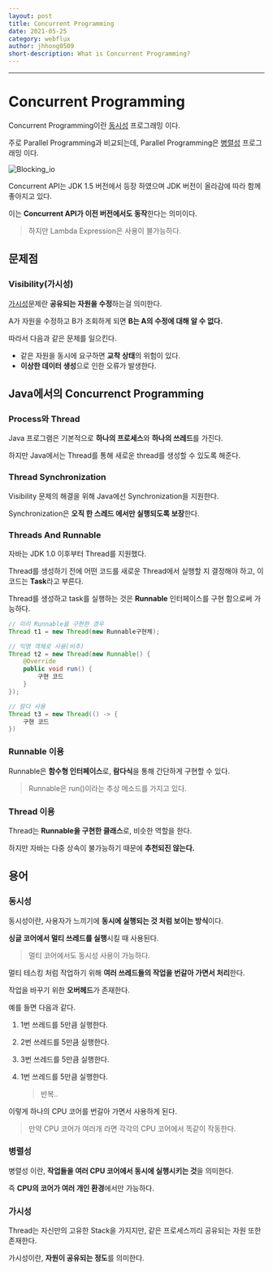 ```yaml
---
layout: post
title: Concurrent Programming
date: 2021-05-25
category: webflux
author: jhhong0509
short-description: What is Concurrent Programming?
---
```

------

# Concurrent Programming

Concurrent Programming이란 [동시성](#동시성) 프로그래밍 이다.

주로 Parallel Programming과 비교되는데, Parallel Programming은 [병렬성](#병렬성) 프로그래밍 이다.

<img src="./images/concurrent_programming.png" alt="Blocking_io"  />



Concurrent API는 JDK 1.5 버전에서 등장 하였으며 JDK 버전이 올라감에 따라 함께 좋아지고 있다.

이는 **Concurrent API가 이전 버전에서도 동작**한다는 의미이다.

> 하지만 Lambda Expression은 사용이 불가능하다.

## 문제점

### Visibility(가시성)

[가시성](#가시성)문제란 **공유되는 자원을 수정**하는걸 의미한다.

A가 자원을 수정하고 B가 조회하게 되면 **B는 A의 수정에 대해 알 수 없다.**

따라서 다음과 같은 문제를 일으킨다.

- 같은 자원을 동시에 요구하면 **교착 상태**의 위험이 있다.
- **이상한 데이터 생성**으로 인한 오류가 발생한다.

   

## Java에서의 Concurrenct Programming

### Process와 Thread

Java 프로그램은 기본적으로 **하나의 프로세스**와 **하나의 쓰레드**를 가진다.

하지만 Java에서는 Thread를 통해 새로운 thread를 생성할 수 있도록 해준다.

   

### Thread Synchronization

Visibility 문제의 해결을 위해 Java에선 Synchronization을 지원한다.

Synchronization은 **오직 한 스레드 에서만 실행되도록 보장**한다.

   

### Threads And Runnable

자바는 JDK 1.0 이후부터 Thread를 지원했다.

Thread를 생성하기 전에 어떤 코드를 새로운 Thread에서 실행할 지 결정해야 하고, 이 코드는 **Task**라고 부른다.

Thread를 생성하고 task를 실행하는 것은 **Runnable** 인터페이스를 구현 함으로써 가능하다.



``` java
// 미리 Runnable을 구현한 경우
Thread t1 = new Thread(new Runnable구현체);

// 익명 객체로 사용(비추)
Thread t2 = new Thread(new Runnable() {
    @Override
    public void run() {
        구현 코드
    }
});

// 람다 사용
Thread t3 = new Thread(() -> {
    구현 코드
})
```



### Runnable 이용

Runnable은 **함수형 인터페이스**로, **람다식**을 통해 간단하게 구현할 수 있다.

> Runnable은 run()이라는 추상 메소드를 가지고 있다.

### Thread 이용

Thread는 **Runnable을 구현한 클래스**로, 비슷한 역할을 한다.

하지만 자바는 다중 상속이 불가능하기 때문에 **추천되진 않는다.**



## 용어

### 동시성

동시성이란, 사용자가 느끼기에 **동시에 실행되는 것 처럼 보이는 방식**이다.

**싱글 코어에서 멀티 쓰레드를 실행**시킬 때 사용된다.

> 멀티 코어에서도 동시성 사용이 가능하다.

멀티 테스킹 처럼 작업하기 위해 **여러 쓰레드들의 작업을 번갈아 가면서 처리**한다.

작업을 바꾸기 위한 **오버헤드**가 존재한다.

   

예를 들면 다음과 같다.

1. 1번 쓰레드를 5만큼 실행한다.

2. 2번 쓰레드를 5만큼 실행한다.

3. 3번 쓰레드를 5만큼 실행한다.

4. 1번 쓰레드를 5만큼 실행한다.

   > 반복..

이렇게 하나의 CPU 코어를 번갈아 가면서 사용하게 된다.

> 만약 CPU 코어가 여러개 라면 각각의 CPU 코어에서 똑같이 작동한다.

### 병렬성

병렬성 이란, **작업들을 여러 CPU 코어에서 동시에 실행시키는 것**을 의미한다.

즉 **CPU의 코어가 여러 개인 환경**에서만 가능하다.

### 가시성

Thread는 자신만의 고유한 Stack을 가지지만, 같은 프로세스끼리 공유되는 자원 또한 존재한다.

가시성이란, **자원이 공유되는 정도**를 의미한다.